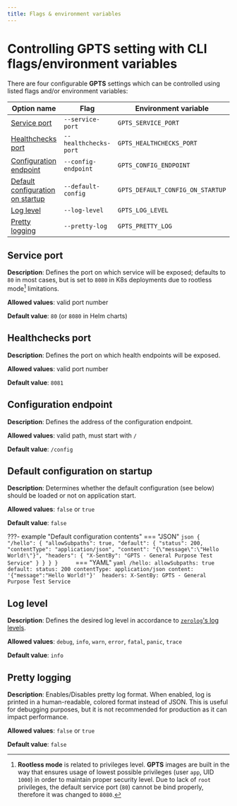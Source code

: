 ```yaml
---
title: Flags & environment variables
---
```


# Controlling **GPTS** setting with CLI flags/environment variables

There are four configurable **GPTS** settings which can be controlled using listed flags and/or environment variables:

| Option name | Flag | Environment variable |
|-|-|-|
| [Service port](#service-port) | `--service-port` | `GPTS_SERVICE_PORT` |
| [Healthchecks port](#healthchecks-port) | `--healthchecks-port` | `GPTS_HEALTHCHECKS_PORT` |
| [Configuration endpoint](#configuration-endpoint) | `--config-endpoint` | `GPTS_CONFIG_ENDPOINT` |
| [Default configuration on startup](#default-configuration-on-startup) | `--default-config` | `GPTS_DEFAULT_CONFIG_ON_STARTUP` |
| [Log level](#log-level) | `--log-level` | `GPTS_LOG_LEVEL` |
| [Pretty logging](#pretty-logging) | `--pretty-log` | `GPTS_PRETTY_LOG` |


## Service port

**Description**: Defines the port on which service will be exposed; defaults to `80` in most cases, but is set to `8080` in K8s deployments due to rootless mode[^1] limitations.

[^1]: **Rootless mode** is related to privileges level. **GPTS** images are built in the way that ensures usage of lowest possible privileges (user `app`, UID `1000`) in order to maintain proper security level. Due to lack of `root` privileges, the default service port (`80`) cannot be bind properly, therefore it was changed to `8080`.

**Allowed values**: valid port number

**Default value**: `80` (or `8080` in Helm charts)

## Healthchecks port

**Description**: Defines the port on which health endpoints will be exposed.

**Allowed values**: valid port number

**Default value**: `8081`

## Configuration endpoint

**Description**: Defines the address of the configuration endpoint.

**Allowed values**: valid path, must start with `/`

**Default value**: `/config`

## Default configuration on startup

**Description**: Determines whether the default configuration (see below) should be loaded or not on application start.

**Allowed values**: `false` or `true`

**Default value**: `false`

???- example "Default configuration contents"
    === "JSON"
        ```json
        {
          "/hello": {
            "allowSubpaths": true,
            "default": {
              "status": 200,
              "contentType": "application/json",
              "content": "{\"message\":\"Hello World!\"}",
              "headers": {
                "X-SentBy": "GPTS - General Purpose Test Service"
              }
            }
          }
        }    
        ```
    === "YAML"
        ```yaml
        /hello:
          allowSubpaths: true
          default:
            status: 200
            contentType: application/json
            content: '{"message":"Hello World!"}' 
            headers:
              X-SentBy: GPTS - General Purpose Test Service
        ```

## Log level

**Description**: Defines the desired log level in accordance to [`zerolog`'s log levels](https://github.com/rs/zerolog#leveled-logging).

**Allowed values**: `debug`, `info`, `warn`, `error`, `fatal`, `panic`, `trace`

**Default value**: `info`

## Pretty logging

**Description**: Enables/Disables pretty log format. When enabled, log is printed in a human-readable, colored format instead of JSON. This is useful for debugging purposes, but it is not recommended for production as it can impact performance.

**Allowed values**: `false` or `true`

**Default value**: `false`
